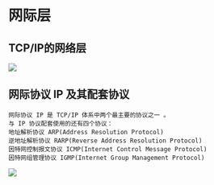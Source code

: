 # 网际层

## TCP/IP的网络层



![](https://cdn.jsdelivr.net/gh/ZanderZhao/img20/file/20191223141501.png)

## 网际协议 IP 及其配套协议

```
网际协议 IP 是 TCP/IP 体系中两个最主要的协议之一 。
与 IP 协议配套使用的还有四个协议：  
地址解析协议 ARP(Address Resolution Protocol)
逆地址解析协议 RARP(Reverse Address Resolution Protocol)
因特网控制报文协议 ICMP(Internet Control Message Protocol)
因特网组管理协议 IGMP(Internet Group Management Protocol)
```

![](https://cdn.jsdelivr.net/gh/ZanderZhao/img20/file/20191223141606.png)







